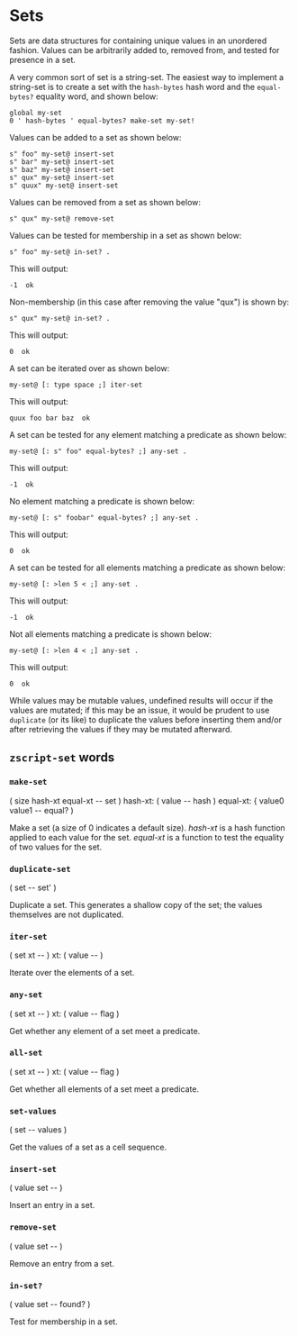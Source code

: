 # Sets

Sets are data structures for containing unique values in an unordered fashion. Values can be arbitrarily added to, removed from, and tested for presence in a set.

A very common sort of set is a string-set. The easiest way to implement a string-set is to create a set with the `hash-bytes` hash word and the `equal-bytes?` equality word, and shown below:

```
global my-set
0 ' hash-bytes ' equal-bytes? make-set my-set!
```

Values can be added to a set as shown below:

```
s" foo" my-set@ insert-set
s" bar" my-set@ insert-set
s" baz" my-set@ insert-set
s" qux" my-set@ insert-set
s" quux" my-set@ insert-set
```

Values can be removed from a set as shown below:

```
s" qux" my-set@ remove-set
```

Values can be tested for membership in a set as shown below:

```
s" foo" my-set@ in-set? .
```

This will output:

```
-1  ok
```

Non-membership (in this case after removing the value "qux") is shown by:

```
s" qux" my-set@ in-set? .
```

This will output:

```
0  ok
```

A set can be iterated over as shown below:

```
my-set@ [: type space ;] iter-set
```

This will output:

```
quux foo bar baz  ok
```

A set can be tested for any element matching a predicate as shown below:

```
my-set@ [: s" foo" equal-bytes? ;] any-set .
```

This will output:

```
-1  ok
```

No element matching a predicate is shown below:

```
my-set@ [: s" foobar" equal-bytes? ;] any-set .
```

This will output:

```
0  ok
```

A set can be tested for all elements matching a predicate as shown below:

```
my-set@ [: >len 5 < ;] any-set .
```

This will output:

```
-1  ok
```

Not all elements matching a predicate is shown below:

```
my-set@ [: >len 4 < ;] any-set .
```

This will output:

```
0  ok
```

While values may be mutable values, undefined results will occur if the values are mutated; if this may be an issue, it would be prudent to use `duplicate` (or its like) to duplicate the values before inserting them and/or after retrieving the values if they may be mutated afterward.

## `zscript-set` words

### `make-set`
( size hash-xt equal-xt -- set ) hash-xt: ( value -- hash ) equal-xt: { value0 value1 -- equal? )

Make a set (a size of 0 indicates a default size). *hash-xt* is a hash function applied to each value for the set. *equal-xt* is a function to test the equality of two values for the set.

### `duplicate-set`
( set -- set' )

Duplicate a set. This generates a shallow copy of the set; the values themselves are not duplicated.

### `iter-set`
( set xt -- ) xt: ( value -- )

Iterate over the elements of a set.

### `any-set`
( set xt -- ) xt: ( value -- flag )

Get whether any element of a set meet a predicate.

### `all-set`
( set xt -- ) xt: ( value -- flag )

Get whether all elements of a set meet a predicate.

### `set-values`
( set -- values )

Get the values of a set as a cell sequence.

### `insert-set`
( value set -- )

Insert an entry in a set.

### `remove-set`
( value set -- )

Remove an entry from a set.

### `in-set?`
( value set -- found? )

Test for membership in a set.
